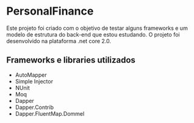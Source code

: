 # PersonalFinance 
Este projeto foi criado com o objetivo de testar alguns frameworks e um modelo de estrutura do back-end que estou estudando.
O projeto foi desenvolvido na plataforma .net core 2.0.

## Frameworks e libraries utilizados

* AutoMapper
* Simple Injector
* NUnit
* Moq
* Dapper
* Dapper.Contrib
* Dapper.FluentMap.Dommel
